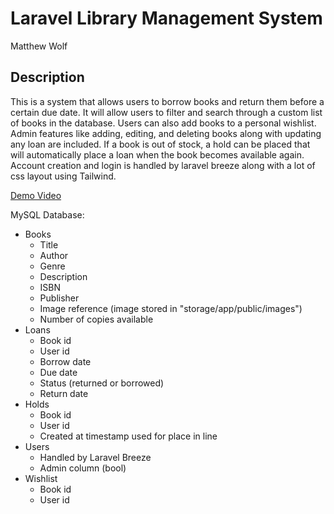 # Laravel Library Management System

Matthew Wolf

## Description

This is a system that allows users to borrow books and return them before a certain due date. It will allow users to filter and search through a custom list of books in the database. Users can also add books to a personal wishlist. Admin features like adding, editing, and deleting books along with updating any loan are included. If a book is out of stock, a hold can be placed that will automatically place a loan when the book becomes available again. Account creation and login is handled by laravel breeze along with a lot of css layout using Tailwind.

[Demo Video](https://youtu.be/oib3EMAtNmk?si=Ye6BvduQC0jz0vgL)

MySQL Database:

-   Books
    -   Title
    -   Author
    -   Genre
    -   Description
    -   ISBN
    -   Publisher
    -   Image reference (image stored in  "storage/app/public/images")
    -   Number of copies available
-   Loans
    -   Book id
    -   User id
    -   Borrow date
    -   Due date
    -   Status (returned or borrowed)
    -   Return date
-   Holds
    -   Book id
    -   User id
    -   Created at timestamp used for place in line
-   Users
    -   Handled by Laravel Breeze
    -   Admin column (bool)
-   Wishlist
    -   Book id
    -   User id

